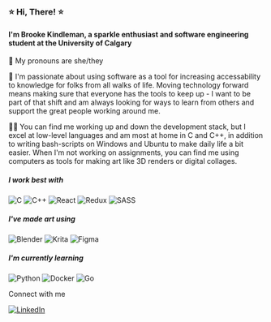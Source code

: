 ### ⭐ Hi, There! ⭐
#### I'm Brooke Kindleman, a sparkle enthusiast and software engineering student at the University of Calgary

 👋 My pronouns are she/they


 🌻 I'm passionate about using software as a tool for increasing accessability to knowledge for folks from all walks of life. Moving technology forward means making sure that everyone has the tools to keep up - I want to be part of that shift and am always looking for ways to learn from others and support the great people working around me. 

 👩‍💻 You can find me working up and down the development stack, but I excel at low-level languages and am most at home in C and C++, in addition to writing bash-scripts on Windows and Ubuntu to make daily life a bit easier. When I'm not working on assignments, you can find me using computers as tools for making art like 3D renders or digital collages. 

 ##### I work best with

![C](https://img.shields.io/badge/c-%2300599C.svg?style=for-the-badge&logo=c&logoColor=white)
![C++](https://img.shields.io/badge/c++-%2300599C.svg?style=for-the-badge&logo=c%2B%2B&logoColor=white)
![React](https://img.shields.io/badge/react-%2320232a.svg?style=for-the-badge&logo=react&logoColor=%2361DAFB)
![Redux](https://img.shields.io/badge/redux-%23593d88.svg?style=for-the-badge&logo=redux&logoColor=white)
![SASS](https://img.shields.io/badge/SASS-hotpink.svg?style=for-the-badge&logo=SASS&logoColor=white)

##### I've made art using

![Blender](https://img.shields.io/badge/blender-%23F5792A.svg?style=for-the-badge&logo=blender&logoColor=white) 
![Krita](https://img.shields.io/badge/Krita-203759?style=for-the-badge&logo=krita&logoColor=EEF37B)
![Figma](https://img.shields.io/badge/figma-%23F24E1E.svg?style=for-the-badge&logo=figma&logoColor=white)

##### I'm currently learning 

![Python](https://img.shields.io/badge/python-3670A0?style=for-the-badge&logo=python&logoColor=ffdd54)
![Docker](https://img.shields.io/badge/docker-%230db7ed.svg?style=for-the-badge&logo=docker&logoColor=white)
![Go](https://img.shields.io/badge/go-%2300ADD8.svg?style=for-the-badge&logo=go&logoColor=white)


Connect with me

[![LinkedIn](https://img.shields.io/badge/linkedin-%230077B5.svg?style=for-the-badge&logo=linkedin&logoColor=white)]( www.linkedin.com/in/brooke-kindleman)

